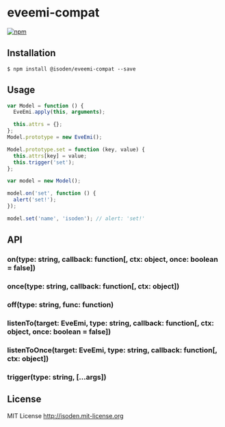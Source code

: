 eveemi-compat
===

[![npm](https://img.shields.io/npm/v/@isoden/eveemi-compat.svg?style=flat-square)](https://www.npmjs.com/package/@isoden/eveemi-compat)

## Installation

```
$ npm install @isoden/eveemi-compat --save
```

## Usage

```js
var Model = function () {
  EveEmi.apply(this, arguments);

  this.attrs = {};
};
Model.prototype = new EveEmi();

Model.prototype.set = function (key, value) {
  this.attrs[key] = value;
  this.trigger('set');
};

var model = new Model();

model.on('set', function () {
  alert('set!');
});

model.set('name', 'isoden'); // alert: 'set!'

```


## API

### on(type: string, callback: function[, ctx: object, once: boolean = false])
### once(type: string, callback: function[, ctx: object])
### off(type: string, func: function)
### listenTo(target: EveEmi, type: string, callback: function[, ctx: object, once: boolean = false])
### listenToOnce(target: EveEmi, type: string, callback: function[, ctx: object])
### trigger(type: string, [...args])

## License

MIT License
http://isoden.mit-license.org
